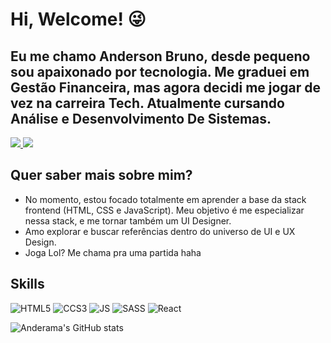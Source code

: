 # Hi, Welcome! 😜

## Eu me chamo Anderson Bruno, desde pequeno sou apaixonado por tecnologia. Me graduei em Gestão Financeira, mas agora decidi me jogar de vez na carreira Tech. Atualmente cursando Análise e Desenvolvimento De Sistemas.

<p align='left'>
    <a href="https://www.linkedin.com/in/anderama/" target=”_blank”>
        <img src="https://img.shields.io/badge/linkedin-%230077B5.svg?&style=for-the-badge&logo=linkedin&logoColor=white" />
    </a>
    <a href="https://instagram.com/anderamaa" target=”_blank”>
    ​   <img src="https://img.shields.io/badge/instagram-%23E4405F.svg?&style=for-the-badge&logo=instagram&logoColor=white" />
    </a>
</p>
        
## Quer saber mais sobre mim?

- No momento, estou focado totalmente em aprender a base da stack frontend (HTML, CSS e JavaScript). Meu objetivo é me especializar nessa stack, e me tornar também um UI Designer.
- Amo explorar e buscar referências dentro do universo de UI e UX Design.
- Joga Lol? Me chama pra uma partida haha



## Skills

<p align='left'>

![HTML5](https://img.shields.io/badge/HTML5-E34F26?style=for-the-badge&logo=html5&logoColor=white)
![CCS3](https://img.shields.io/badge/CSS3-1572B6?style=for-the-badge&logo=css3&logoColor=white)
![JS](https://img.shields.io/badge/JavaScript-F7DF1E?style=for-the-badge&logo=javascript&logoColor=black)
![SASS](https://img.shields.io/badge/Sass-CC6699?style=for-the-badge&logo=sass&logoColor=white)
![React](https://img.shields.io/badge/React-20232A?style=for-the-badge&logo=react&logoColor=61DAFB)
</p>

![Anderama's GitHub stats](https://github-readme-stats.vercel.app/api?username=anderama&show_icons=true&theme=react)
